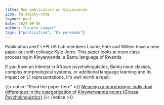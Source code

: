 ```yaml
---
title: New publication on Kinyarwanda
icon: fa-sticky-note
layout: post
date: 2024-09-05
author: "Laurie Lawyer"
tags: ["publication", "Kinyarwanda"]
---
```


Publication alert!  L+PLUS Lab members Laurie, Fate and Willem have a new paper out with colleage Kyle Jerro.  This paper looks at noun class processing in Kinyarwanda, a Bantu language of Rwanda.  

If you have an interest in African psycholinguistics, Bantu noun classes, complex morphological systems, or additional language learning and its impact on L1 representations, it's well worth a read!


{{< notice "Read the paper here" >}}
[Meaning or morphology: Individual differences in the categorization of Kinywarwanda nouns (Glossa Psycholinguistics)](https://escholarship.org/uc/item/8d24r4pw)
{{< /notice >}}

